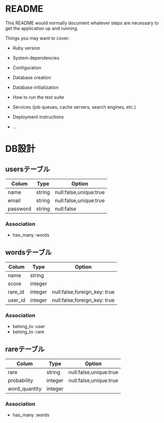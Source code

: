 # README

This README would normally document whatever steps are necessary to get the
application up and running.

Things you may want to cover:

* Ruby version

* System dependencies

* Configuration

* Database creation

* Database initialization

* How to run the test suite

* Services (job queues, cache servers, search engines, etc.)

* Deployment instructions

* ...


# DB設計

## usersテーブル

|Colum|Type|Option|
|-----|----|------|
|name|string|null:false,unique:true|
|email|string|null:false,unique:true|
|password|string|null:false|

### Association
- has_many :words


## wordsテーブル
|Colum|Type|Option|
|-----|----|------|
|name|string||
|score|integer||
|rare_id|integer|null:false,foreign_key: true|
|user_id|integer|null:false,foreign_key: true|

### Association
- belong_to :user
- belong_to :rare


## rareテーブル
|Colum|Type|Option|
|-----|----|------|
|rare|string|null:false,unique:true|
|probability|integer|null:false,unique:true|
|word_quantity|integer||

### Association
- has_many :words